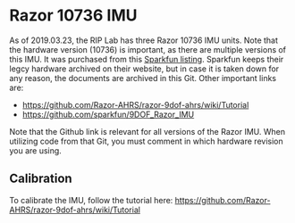 # Razor 10736 IMU

As of 2019.03.23, the RIP Lab has three Razor 10736 IMU units.  Note that the hardware version (10736) is important, as there are multiple versions of this IMU.  It was purchased from this [Sparkfun listing](https://www.sparkfun.com/products/retired/10736).  Sparkfun keeps their legcy hardware archived on their website, but in case it is taken down for any reason, the documents are archived in this Git.  Other important links are: 

 - https://github.com/Razor-AHRS/razor-9dof-ahrs/wiki/Tutorial
 - https://github.com/sparkfun/9DOF_Razor_IMU
 
 Note that the Github link is relevant for all versions of the Razor IMU.  When utilizing code from that Git, you must comment in which hardware revision you are using.  
 
 ## Calibration
 
 To calibrate the IMU, follow the tutorial here: https://github.com/Razor-AHRS/razor-9dof-ahrs/wiki/Tutorial
